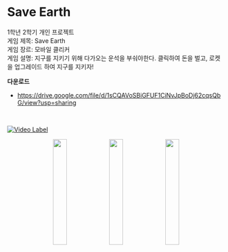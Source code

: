 # Save Earth
1학년 2학기 개인 프로젝트  
게임 제목: Save Earth  
게임 장르: 모바일 클리커  
게임 설명: 지구를 지키기 위해 다가오는 운석을 부숴야한다. 클릭하여 돈을 벌고, 로켓을 업그레이드 하여 지구를 지키자!  
  
**다운로드**
+ https://drive.google.com/file/d/1sCQAVoSBiGFUF1CiNvJpBoDj62cqsQbG/view?usp=sharing  
</br>

[![Video Label](https://user-images.githubusercontent.com/101493216/214756327-e756c30b-b29b-4fb7-ba71-0c4f1a53cb73.png)](https://www.youtube.com/watch?v=E61_uPV81kM)

<p align="center">
<img width="25%" src="https://user-images.githubusercontent.com/101493216/211142008-a913f7d2-026d-4646-913c-76ae7e58cf92.png"/>
<img width="25%" src="https://user-images.githubusercontent.com/101493216/211142411-11bd01e3-8182-45b3-82f2-bcc34b98bbae.png"/>
<img width="25%" src="https://user-images.githubusercontent.com/101493216/211142268-d2499f52-57c0-465b-8810-15a5e866d542.png"/>
<figcaption align="center">
